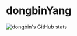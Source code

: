 # dongbinYang
![dongbin's GitHub stats](https://github-readme-stats.vercel.app/api?username=DBYang81&show_icons=true&theme=tokyonight)
